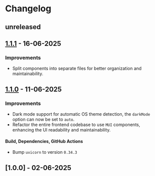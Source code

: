 # Changelog

## unreleased

## [1.1.1] - 16-06-2025

### Improvements
- Split components into separate files for better organization and maintainability.

## [1.1.0] - 11-06-2025

### Improvements

- Dark mode support for automatic OS theme detection, the `darkMode` option can now be set to `auto`.
- Refactor the entire frontend codebase to use `MUI` components, enhancing the UI readability and maintainability.

#### Build, Dependencies, GitHub Actions

- Bump `uvicorn` to version `0.34.3`

## [1.0.0] - 02-06-2025


[1.1.1]: https://github.com/NirKli/WattBot/compare/v1.0.0...v1.1.1
[1.1.0]: https://github.com/NirKli/WattBot/compare/v1.0.0...v1.1.0